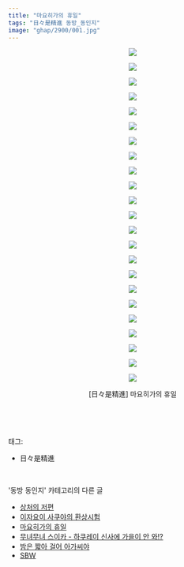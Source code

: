 ```yaml
---
title: "마요히가의 휴일"
tags: "日々是精進 동방_동인지"
image: "ghap/2900/001.jpg"
---
```

<div class="article">
<p style="text-align: center; clear: none; float: none;"><img src="{{ site.nasurl }}/ghap/2900/001.jpg"/></p>
<p style="text-align: center; clear: none; float: none;"><img src="{{ site.nasurl }}/ghap/2900/002.jpg"/></p>
<p style="text-align: center; clear: none; float: none;"><img src="{{ site.nasurl }}/ghap/2900/003.jpg"/></p>
<p style="text-align: center; clear: none; float: none;"><img src="{{ site.nasurl }}/ghap/2900/004.jpg"/></p>
<p style="text-align: center; clear: none; float: none;"><img src="{{ site.nasurl }}/ghap/2900/005.jpg"/></p>
<p style="text-align: center; clear: none; float: none;"><img src="{{ site.nasurl }}/ghap/2900/006.jpg"/></p>
<p style="text-align: center; clear: none; float: none;"><img src="{{ site.nasurl }}/ghap/2900/007.jpg"/></p>
<p style="text-align: center; clear: none; float: none;"><img src="{{ site.nasurl }}/ghap/2900/008.jpg"/></p>
<p style="text-align: center; clear: none; float: none;"><img src="{{ site.nasurl }}/ghap/2900/009.jpg"/></p>
<p style="text-align: center; clear: none; float: none;"><img src="{{ site.nasurl }}/ghap/2900/010.jpg"/></p>
<p style="text-align: center; clear: none; float: none;"><img src="{{ site.nasurl }}/ghap/2900/011.jpg"/></p>
<p style="text-align: center; clear: none; float: none;"><img src="{{ site.nasurl }}/ghap/2900/012.jpg"/></p>
<p style="text-align: center; clear: none; float: none;"><img src="{{ site.nasurl }}/ghap/2900/013.jpg"/></p>
<p style="text-align: center; clear: none; float: none;"><img src="{{ site.nasurl }}/ghap/2900/014.jpg"/></p>
<p style="text-align: center; clear: none; float: none;"><img src="{{ site.nasurl }}/ghap/2900/015.jpg"/></p>
<p style="text-align: center; clear: none; float: none;"><img src="{{ site.nasurl }}/ghap/2900/016.jpg"/></p>
<p style="text-align: center; clear: none; float: none;"><img src="{{ site.nasurl }}/ghap/2900/017.jpg"/></p>
<p style="text-align: center; clear: none; float: none;"><img src="{{ site.nasurl }}/ghap/2900/018.jpg"/></p>
<p style="text-align: center; clear: none; float: none;"><img src="{{ site.nasurl }}/ghap/2900/019.jpg"/></p>
<p style="text-align: center; clear: none; float: none;"><img src="{{ site.nasurl }}/ghap/2900/020.jpg"/></p>
<p style="text-align: center; clear: none; float: none;"><img src="{{ site.nasurl }}/ghap/2900/021.jpg"/></p>
<p style="text-align: center; clear: none; float: none;"><img src="{{ site.nasurl }}/ghap/2900/022.jpg"/></p>
<p style="text-align: center; clear: none; float: none;"><img src="{{ site.nasurl }}/ghap/2900/023.jpg"/></p>
<p style="text-align: center; clear: none; float: none;">[日々是精進] 마요히가의 휴일</p>
<p><br/></p>
</div><br/>
<div class="tagTrail">
<p>태그: </p>
<ul>
<li>日々是精進</li>
</ul>
</div><br/>
<div class="another">
<p>'동방 동인지' 카테고리의 다른 글</p>
<ul>
<li><a href="/2016-12-14-ghap_2902">상처의 저편</a></li>
<li><a href="/2016-12-14-ghap_2901">이자요이 사쿠야의 환상시험</a></li>
<li><a href="/2016-12-14-ghap_2900">마요히가의 휴일</a></li>
<li><a href="/2016-12-14-ghap_2899">무녀무녀 스이카 - 하쿠레이 신사에 가을이 안 와!?</a></li>
<li><a href="/2016-12-14-ghap_2897">밤은 짧아 걸어 아가씨야</a></li>
<li><a href="/2016-12-14-ghap_2896">SBW</a></li>
</ul>
</div><br/>
<div class="cb_module cb_fluid">
<div class="cb_wrt cb_profile">
</div><!-- commentList close -->
</div><br/>
